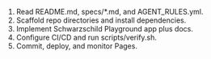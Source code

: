1. Read README.md, specs/*.md, and AGENT_RULES.yml.
2. Scaffold repo directories and install dependencies.
3. Implement Schwarzschild Playground app plus docs.
4. Configure CI/CD and run scripts/verify.sh.
5. Commit, deploy, and monitor Pages.
